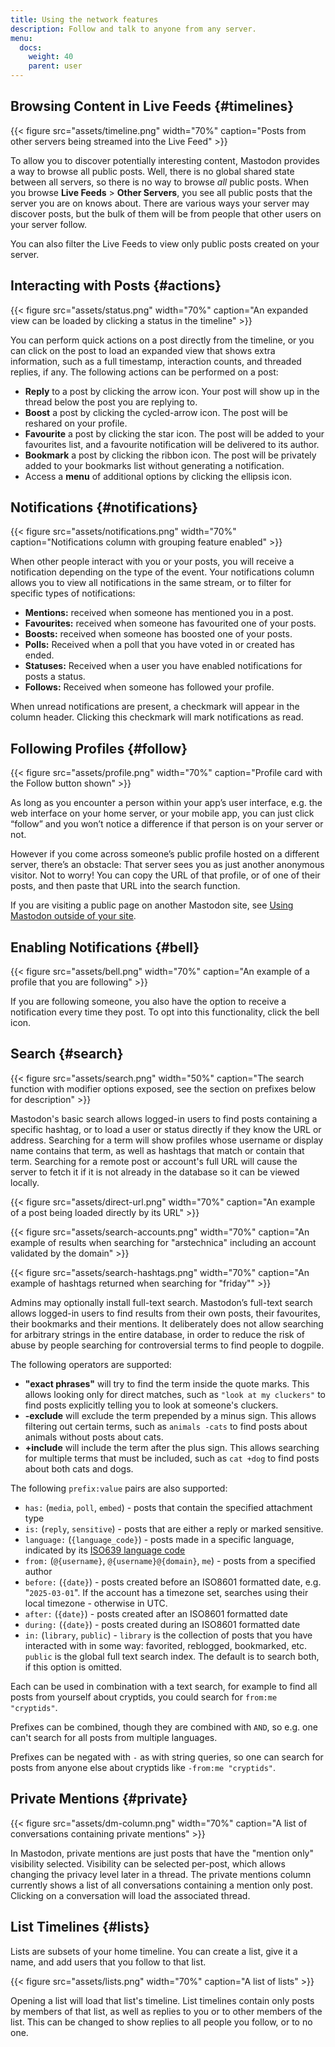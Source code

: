 ```yaml
---
title: Using the network features
description: Follow and talk to anyone from any server.
menu:
  docs:
    weight: 40
    parent: user
---
```


## Browsing Content in Live Feeds {#timelines}

{{< figure src="assets/timeline.png" width="70%" caption="Posts from other servers being streamed into the Live Feed" >}}

To allow you to discover potentially interesting content, Mastodon provides a way to browse all public posts. Well, there is no global shared state between all servers, so there is no way to browse _all_ public posts. When you browse **Live Feeds** > **Other Servers**, you see all public posts that the server you are on knows about. There are various ways your server may discover posts, but the bulk of them will be from people that other users on your server follow.

You can also filter the Live Feeds to view only public posts created on your server.

## Interacting with Posts {#actions}

{{< figure src="assets/status.png" width="70%" caption="An expanded view can be loaded by clicking a status in the timeline" >}}

You can perform quick actions on a post directly from the timeline, or you can click on the post to load an expanded view that shows extra information, such as a full timestamp, interaction counts, and threaded replies, if any. The following actions can be performed on a post:

* **Reply** to a post by clicking the arrow icon. Your post will show up in the thread below the post you are replying to.
* **Boost** a post by clicking the cycled-arrow icon. The post will be reshared on your profile.
* **Favourite** a post by clicking the star icon. The post will be added to your favourites list, and a favourite notification will be delivered to its author.
* **Bookmark** a post by clicking the ribbon icon. The post will be privately added to your bookmarks list without generating a notification.
* Access a **menu** of additional options by clicking the ellipsis icon.

## Notifications {#notifications}

{{< figure src="assets/notifications.png" width="70%" caption="Notifications column with grouping feature enabled" >}}

When other people interact with you or your posts, you will receive a notification depending on the type of the event. Your notifications column allows you to view all notifications in the same stream, or to filter for specific types of notifications:

* **Mentions:** received when someone has mentioned you in a post.
* **Favourites:** received when someone has favourited one of your posts.
* **Boosts:** received when someone has boosted one of your posts.
* **Polls:** Received when a poll that you have voted in or created has ended.
* **Statuses:** Received when a user you have enabled notifications for posts a status.
* **Follows:** Received when someone has followed your profile.

When unread notifications are present, a checkmark will appear in the column header. Clicking this checkmark will mark notifications as read.

## Following Profiles {#follow}

{{< figure src="assets/profile.png" width="70%" caption="Profile card with the Follow button shown" >}}

As long as you encounter a person within your app’s user interface, e.g. the web interface on your home server, or your mobile app, you can just click “follow” and you won’t notice a difference if that person is on your server or not.

However if you come across someone’s public profile hosted on a different server, there’s an obstacle: That server sees you as just another anonymous visitor. Not to worry! You can copy the URL of that profile, or of one of their posts, and then paste that URL into the search function.

If you are visiting a public page on another Mastodon site, see [Using Mastodon outside of your site](../external/#interact).

## Enabling Notifications {#bell}

{{< figure src="assets/bell.png" width="70%" caption="An example of a profile that you are following" >}}

If you are following someone, you also have the option to receive a notification every time they post. To opt into this functionality, click the bell icon.

## Search {#search}

{{< figure src="assets/search.png" width="50%" caption="The search function with modifier options exposed, see the section on prefixes below for description" >}}

Mastodon's basic search allows logged-in users to find posts containing a specific hashtag, or to load a user or status directly if they know the URL or address. Searching for a term will show profiles whose username or display name contains that term, as well as hashtags that match or contain that term. Searching for a remote post or account's full URL will cause the server to fetch it if it is not already in the database so it can be viewed locally.

{{< figure src="assets/direct-url.png" width="70%" caption="An example of a post being loaded directly by its URL" >}}

{{< figure src="assets/search-accounts.png" width="70%" caption="An example of results when searching for &quot;arstechnica&quot; including an account validated by the domain" >}}

{{< figure src="assets/search-hashtags.png" width="70%" caption="An example of hashtags returned when searching for &quot;friday&quot;" >}}

Admins may optionally install full-text search. Mastodon’s full-text search allows logged-in users to find results from their own posts, their favourites, their bookmarks and their mentions. It deliberately does not allow searching for arbitrary strings in the entire database, in order to reduce the risk of abuse by people searching for controversial terms to find people to dogpile.

The following operators are supported:

* **"exact phrases"** will try to find the term inside the quote marks. This allows looking only for direct matches, such as `"look at my cluckers"` to find posts explicitly telling you to look at someone's cluckers.
* **-exclude** will exclude the term prepended by a minus sign. This allows filtering out certain terms, such as `animals -cats` to find posts about animals without posts about cats.
* **+include** will include the term after the plus sign. This allows searching for multiple terms that must be included, such as `cat +dog` to find posts about both cats and dogs.

The following `prefix:value` pairs are also supported:

* `has:` (`media`, `poll`, `embed`) - posts that contain the specified attachment type
* `is:` (`reply`, `sensitive`) - posts that are either a reply or marked sensitive.
* `language:` (`{language_code}`) - posts made in a specific language, indicated by its [ISO639 language code](https://en.wikipedia.org/wiki/List_of_ISO_639_language_codes)
* `from:` (`@{username}`, `@{username}@{domain}`, `me`) - posts from a specified author
* `before:` (`{date}`) - posts created before an ISO8601 formatted date, e.g. "`2025-03-01`". If the account has a timezone set, searches using their local timezone - otherwise in UTC.
* `after:` (`{date}`) - posts created after an ISO8601 formatted date
* `during:` (`{date}`) - posts created during an ISO8601 formatted date
* `in:` (`library`, `public`) - `library` is the collection of posts that you have interacted with in some way: favorited, reblogged, bookmarked, etc. `public` is the global full text search index. The default is to search both, if this option is omitted.

Each can be used in combination with a text search, for example to find all posts from yourself about cryptids, you could search for `from:me "cryptids"`.

Prefixes can be combined, though they are combined with `AND`, so e.g. one can't search for all posts from multiple languages.

Prefixes can be negated with `-` as with string queries, so one can search for posts from anyone else about cryptids like `-from:me "cryptids"`.

## Private Mentions {#private}

{{< figure src="assets/dm-column.png" width="70%" caption="A list of conversations containing private mentions" >}}

In Mastodon, private mentions are just posts that have the "mention only" visibility selected. Visibility can be selected per-post, which allows changing the privacy level later in a thread. The private mentions column currently shows a list of all conversations containing a mention only post. Clicking on a conversation will load the associated thread.

## List Timelines {#lists}

Lists are subsets of your home timeline. You can create a list, give it a name, and add users that you follow to that list.

{{< figure src="assets/lists.png" width="70%" caption="A list of lists" >}}

Opening a list will load that list's timeline. List timelines contain only posts by members of that list, as well as replies to you or to other members of the list. This can be changed to show replies to all people you follow, or to no one.